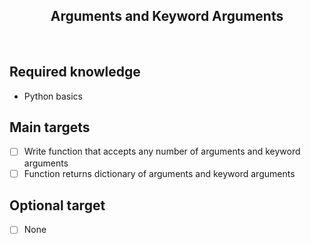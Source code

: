 <h2 align="center">Arguments and Keyword Arguments</h2>

<br>

## Required knowledge

- Python basics

## Main targets

- [ ] Write function that accepts any number of arguments and keyword arguments
- [ ] Function returns dictionary of arguments and keyword arguments

## Optional target

- [ ] None
